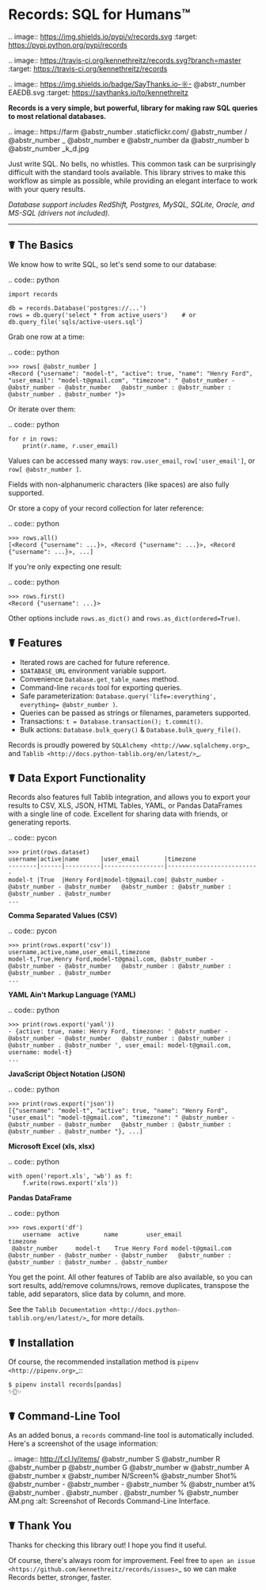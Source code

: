 # Records: SQL for Humans™

.. image:: https://img.shields.io/pypi/v/records.svg :target: https://pypi.python.org/pypi/records

.. image:: https://travis-ci.org/kennethreitz/records.svg?branch=master :target: https://travis-ci.org/kennethreitz/records

.. image:: https://img.shields.io/badge/SayThanks.io-☼- @abstr_number EAEDB.svg :target: https://saythanks.io/to/kennethreitz

**Records is a very simple, but powerful, library for making raw SQL queries to most relational databases.**

.. image:: https://farm @abstr_number .staticflickr.com/ @abstr_number / @abstr_number _ @abstr_number e @abstr_number da @abstr_number b @abstr_number _k_d.jpg

Just write SQL. No bells, no whistles. This common task can be surprisingly difficult with the standard tools available. This library strives to make this workflow as simple as possible, while providing an elegant interface to work with your query results.

_Database support includes RedShift, Postgres, MySQL, SQLite, Oracle, and MS-SQL (drivers not included)._

* * *

## ☤ The Basics

We know how to write SQL, so let's send some to our database:

.. code:: python
    
    
    import records
    
    db = records.Database('postgres://...')
    rows = db.query('select * from active_users')    # or db.query_file('sqls/active-users.sql')
    

Grab one row at a time:

.. code:: python
    
    
    >>> rows[ @abstr_number ]
    <Record {"username": "model-t", "active": true, "name": "Henry Ford", "user_email": "model-t@gmail.com", "timezone": " @abstr_number - @abstr_number - @abstr_number   @abstr_number : @abstr_number : @abstr_number . @abstr_number "}>
    

Or iterate over them:

.. code:: python
    
    
    for r in rows:
        print(r.name, r.user_email)
    

Values can be accessed many ways: `row.user_email`, `row['user_email']`, or `row[ @abstr_number ]`.

Fields with non-alphanumeric characters (like spaces) are also fully supported.

Or store a copy of your record collection for later reference:

.. code:: python
    
    
    >>> rows.all()
    [<Record {"username": ...}>, <Record {"username": ...}>, <Record {"username": ...}>, ...]
    

If you're only expecting one result:

.. code:: python
    
    
    >>> rows.first()
    <Record {"username": ...}>
    

Other options include `rows.as_dict()` and `rows.as_dict(ordered=True)`.

## ☤ Features

  * Iterated rows are cached for future reference.
  * `$DATABASE_URL` environment variable support.
  * Convenience `Database.get_table_names` method.
  * Command-line `records` tool for exporting queries.
  * Safe parameterization: `Database.query('life=:everything', everything= @abstr_number )`.
  * Queries can be passed as strings or filenames, parameters supported.
  * Transactions: `t = Database.transaction(); t.commit()`.
  * Bulk actions: `Database.bulk_query()` & `Database.bulk_query_file()`.



Records is proudly powered by `SQLAlchemy <http://www.sqlalchemy.org>`_ and `Tablib <http://docs.python-tablib.org/en/latest/>`_.

## ☤ Data Export Functionality

Records also features full Tablib integration, and allows you to export your results to CSV, XLS, JSON, HTML Tables, YAML, or Pandas DataFrames with a single line of code. Excellent for sharing data with friends, or generating reports.

.. code:: pycon
    
    
    >>> print(rows.dataset)
    username|active|name      |user_email       |timezone
    --------|------|----------|-----------------|--------------------------
    model-t |True  |Henry Ford|model-t@gmail.com| @abstr_number - @abstr_number - @abstr_number   @abstr_number : @abstr_number : @abstr_number . @abstr_number 
    ...
    

**Comma Separated Values (CSV)**

.. code:: pycon
    
    
    >>> print(rows.export('csv'))
    username,active,name,user_email,timezone
    model-t,True,Henry Ford,model-t@gmail.com, @abstr_number - @abstr_number - @abstr_number   @abstr_number : @abstr_number : @abstr_number . @abstr_number 
    ...
    

**YAML Ain't Markup Language (YAML)**

.. code:: python
    
    
    >>> print(rows.export('yaml'))
    - {active: true, name: Henry Ford, timezone: ' @abstr_number - @abstr_number - @abstr_number   @abstr_number : @abstr_number : @abstr_number . @abstr_number ', user_email: model-t@gmail.com, username: model-t}
    ...
    

**JavaScript Object Notation (JSON)**

.. code:: python
    
    
    >>> print(rows.export('json'))
    [{"username": "model-t", "active": true, "name": "Henry Ford", "user_email": "model-t@gmail.com", "timezone": " @abstr_number - @abstr_number - @abstr_number   @abstr_number : @abstr_number : @abstr_number . @abstr_number "}, ...]
    

**Microsoft Excel (xls, xlsx)**

.. code:: python
    
    
    with open('report.xls', 'wb') as f:
        f.write(rows.export('xls'))
    

**Pandas DataFrame**

.. code:: python
    
    
    >>> rows.export('df')
        username  active       name        user_email                   timezone
     @abstr_number     model-t    True Henry Ford model-t@gmail.com  @abstr_number - @abstr_number - @abstr_number   @abstr_number : @abstr_number : @abstr_number . @abstr_number
    

You get the point. All other features of Tablib are also available, so you can sort results, add/remove columns/rows, remove duplicates, transpose the table, add separators, slice data by column, and more.

See the `Tablib Documentation <http://docs.python-tablib.org/en/latest/>`_ for more details.

## ☤ Installation

Of course, the recommended installation method is `pipenv <http://pipenv.org>`_::
    
    
    $ pipenv install records[pandas]
    ✨🍰✨
    

## ☤ Command-Line Tool

As an added bonus, a `records` command-line tool is automatically included. Here's a screenshot of the usage information:

.. image:: http://f.cl.ly/items/ @abstr_number S @abstr_number R @abstr_number p @abstr_number G @abstr_number w @abstr_number A @abstr_number x @abstr_number N/Screen% @abstr_number Shot% @abstr_number - @abstr_number - @abstr_number % @abstr_number at% @abstr_number . @abstr_number . @abstr_number % @abstr_number AM.png :alt: Screenshot of Records Command-Line Interface.

## ☤ Thank You

Thanks for checking this library out! I hope you find it useful.

Of course, there's always room for improvement. Feel free to `open an issue <https://github.com/kennethreitz/records/issues>`_ so we can make Records better, stronger, faster.

